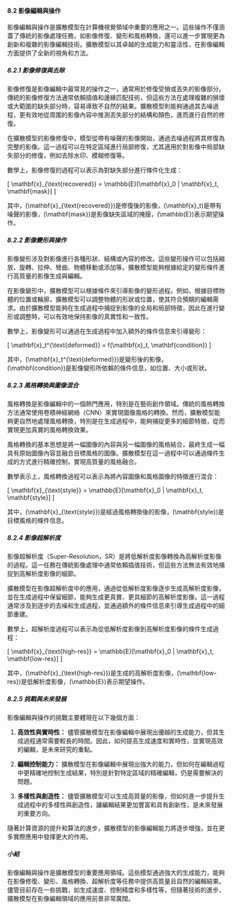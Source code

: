 #### 8.2 影像編輯與操作

影像編輯與操作是擴散模型在計算機視覺領域中重要的應用之一。這些操作不僅涵蓋了傳統的影像處理任務，如影像修復、變形和風格轉換，還可以進一步實現更為創新和複雜的影像編輯技術。擴散模型以其卓越的生成能力和靈活性，在影像編輯方面提供了全新的視角和方法。

##### 8.2.1 影像修復與去除

影像修復是影像編輯中最常見的操作之一，通常用於修復受損或丟失的影像部分。傳統的影像修復方法通常依賴插值和邊緣匹配技術，但這些方法在處理複雜的損壞或大範圍的缺失部分時，容易導致不自然的結果。擴散模型則能夠通過其去噪過程，更有效地從周圍的影像內容中推測丟失部分的結構和顏色，進而進行自然的修復。

在擴散模型的影像修復中，模型從帶有噪聲的影像開始，通過去噪過程將其修復為完整的影像。這一過程可以在特定區域進行局部修復，尤其適用於對影像中局部缺失部分的修復，例如去除水印、模糊修復等。

數學上，影像修復的過程可以表示為對缺失部分進行條件化生成：

\[
\mathbf{x}_{\text{recovered}} = \mathbb{E}[\mathbf{x}_0 | \mathbf{x}_t, \mathbf{mask}]
\]

其中，\(\mathbf{x}_{\text{recovered}}\)是修復後的影像，\(\mathbf{x}_t\)是帶有噪聲的影像，\(\mathbf{mask}\)是影像缺失區域的掩膜，\(\mathbb{E}\)表示期望操作。

##### 8.2.2 影像變形與操作

影像變形涉及對影像進行各種形狀、結構或內容的修改。這些變形操作可以包括縮放、旋轉、拉伸、彎曲、物體移動或添加等。擴散模型能夠根據給定的變形條件進行高質量的影像生成與編輯。

在影像變形中，擴散模型可以根據條件來引導影像的變形過程。例如，根據目標物體的位置或輪廓，擴散模型可以調整物體的形狀或位置，使其符合預期的編輯需求。由於擴散模型能夠在生成過程中捕捉到影像的全局和局部特徵，因此在進行變形或調整時，可以有效地保持影像的真實性和一致性。

數學上，影像變形可以通過在生成過程中加入額外的條件信息來引導變形：

\[
\mathbf{x}_t^{\text{deformed}} = f(\mathbf{x}_t, \mathbf{condition})
\]

其中，\(\mathbf{x}_t^{\text{deformed}}\)是變形後的影像，\(\mathbf{condition}\)是影像變形所依賴的條件信息，如位置、大小或形狀。

##### 8.2.3 風格轉換與圖像混合

風格轉換是影像編輯中的一個熱門應用，特別是在藝術創作領域。傳統的風格轉換方法通常使用卷積神經網絡（CNN）來實現圖像風格的轉換。然而，擴散模型能夠更自然地處理風格轉換，特別是在生成過程中，能夠捕捉更多的細節特徵，從而實現更加真實的風格轉換效果。

風格轉換的基本思想是將一幅圖像的內容與另一幅圖像的風格結合，最終生成一幅具有原始圖像內容並融合目標風格的圖像。擴散模型在這一過程中可以通過條件生成的方式進行精確控制，實現高質量的風格融合。

數學表示上，風格轉換過程可以表示為將內容圖像和風格圖像的特徵進行混合：

\[
\mathbf{x}_{\text{style}} = \mathbb{E}[\mathbf{x}_0 | \mathbf{x}_t, \mathbf{style}]
\]

其中，\(\mathbf{x}_{\text{style}}\)是經過風格轉換後的影像，\(\mathbf{style}\)是目標風格的條件信息。

##### 8.2.4 影像超解析度

影像超解析度（Super-Resolution，SR）是將低解析度影像轉換為高解析度影像的過程。這一任務在傳統影像處理中通常依賴插值技術，但這些方法無法有效地捕捉到高解析度影像的細節。

擴散模型在影像超解析度中的應用，通過從低解析度影像逐步生成高解析度影像，並在生成過程中保留細節，能夠生成更真實、更具細節的高解析度影像。這一過程通常涉及到逐步的去噪和生成過程，並通過額外的條件信息來引導生成過程中的細節重建。

數學上，超解析度過程可以表示為從低解析度影像到高解析度影像的條件生成過程：

\[
\mathbf{x}_{\text{high-res}} = \mathbb{E}[\mathbf{x}_0 | \mathbf{x}_t, \mathbf{low-res}]
\]

其中，\(\mathbf{x}_{\text{high-res}}\)是生成的高解析度影像，\(\mathbf{low-res}\)是低解析度影像，\(\mathbb{E}\)表示期望操作。

##### 8.2.5 挑戰與未來發展

影像編輯與操作的挑戰主要體現在以下幾個方面：

1. **高效性與實時性：** 儘管擴散模型在影像編輯中展現出優越的生成能力，但其生成過程通常需要較長的時間。因此，如何提高生成速度和實時性，並實現高效的編輯，是未來研究的重點。

2. **編輯控制能力：** 擴散模型在影像編輯中展現出強大的能力，但如何在編輯過程中更精確地控制生成結果，特別是針對特定區域的精確編輯，仍是需要解決的問題。

3. **多樣性與創造性：** 儘管擴散模型可以生成高質量的影像，但如何進一步提升生成過程中的多樣性與創造性，讓編輯結果更加豐富和具有創新性，是未來發展的重要方向。

隨著計算資源的提升和算法的進步，擴散模型的影像編輯能力將逐步增強，並在更多實際應用中發揮更大的作用。

##### 小結

影像編輯與操作是擴散模型的重要應用領域。這些模型通過強大的生成能力，能夠在影像修復、變形、風格轉換、超解析度等任務中提供高質量且自然的編輯結果。儘管目前存在一些挑戰，如生成速度、控制精度和多樣性等，但隨著技術的進步，擴散模型在影像編輯領域的應用前景非常廣闊。
